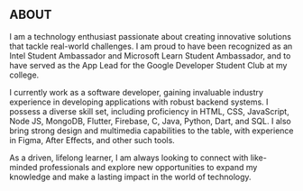 ## ABOUT  
I am a technology enthusiast passionate about creating innovative solutions that tackle real-world challenges. I am proud to have been recognized as an Intel Student Ambassador and Microsoft Learn Student Ambassador, and to have served as the App Lead for the Google Developer Student Club at my college.

I currently work as a software developer, gaining invaluable industry experience in developing applications with robust backend systems. I possess a diverse skill set, including proficiency in HTML, CSS, JavaScript, Node JS, MongoDB, Flutter, Firebase, C, Java, Python, Dart, and SQL. I also bring strong design and multimedia capabilities to the table, with experience in Figma, After Effects, and other such tools.

As a driven, lifelong learner, I am always looking to connect with like-minded professionals and explore new opportunities to expand my knowledge and make a lasting impact in the world of technology.
